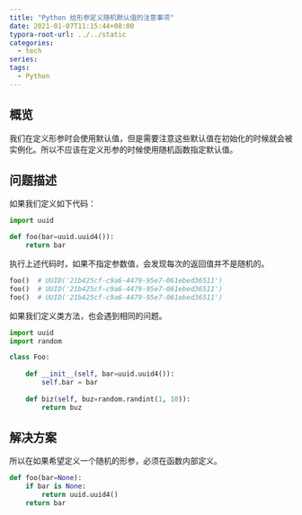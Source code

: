 ```yaml
---
title: "Python 给形参定义随机默认值的注意事项"
date: 2021-01-07T11:15:44+08:00
typora-root-url: ../../static
categories:
  - tech
series:
tags:
  - Python
---
```


## 概览

我们在定义形参时会使用默认值，但是需要注意这些默认值在初始化的时候就会被实例化。所以不应该在定义形参的时候使用随机函数指定默认值。

## 问题描述

如果我们定义如下代码：

```python
import uuid

def foo(bar=uuid.uuid4()):
    return bar
```

执行上述代码时，如果不指定参数值，会发现每次的返回值并不是随机的。

```python
foo()  # UUID('21b425cf-c9a6-4479-95e7-061ebed36511')
foo()  # UUID('21b425cf-c9a6-4479-95e7-061ebed36511')
foo()  # UUID('21b425cf-c9a6-4479-95e7-061ebed36511')
```

如果我们定义类方法，也会遇到相同的问题。

```python
import uuid
import random

class Foo:
  
    def __init__(self, bar=uuid.uuid4()):
        self.bar = bar
        
    def biz(self, buz=random.randint(1, 10)):
        return buz
```

## 解决方案

所以在如果希望定义一个随机的形参，必须在函数内部定义。

```python
def foo(bar=None):
    if bar is None:
        return uuid.uuid4()
    return bar
```

